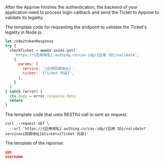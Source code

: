 <IntegrationDetailCard title="Validate the Legality of the Ticket">

After the Approw finishes the authentication, the backend of your application need to process login callback and send the Ticket to Approw to validate its legality.

<ApiMethodSpec method="post" host="https://<APP_DOMAIN_NAME>.approw.com" path="/cas-idp/{APP_ID}/validate" summary="The Endpoint for Validating the Ticket." description="You need to send the Ticket to this endpoint to validate its legality.">
<template slot="formDataParams">
<ApiMethodParam name="ticket" type="string" required description="The returned Ticket that Approw has authenticated successfully."/>
<ApiMethodParam name="client_secret" type="string" required description="The callback address of the application."/>
</template>
<template httpCode="200" slot="response">

The Ticket is legal and validation succeeds.

`<LF>` is the newline `\n`and the username will be the username of the user.

```
yes<LF>
username<LF>
```

The Ticket is illegal and the validation is failed.

```
no<LF>
<LF>
```

</template>
</ApiMethodSpec>

The template code for requesting the endpoint to validate the Ticket's legality in Node.js:

```javascript
let code2tokenResponse
try {
  checkTicket = await axios.get(
    'https://{应用域名}.authing.cn/cas-idp/{应用 ID}/validate',
    {
      params: {
        service: '{应用回调地址}',
        ticket: '{Ticket 内容}',
      },
    }
  )
} catch (error) {
  ctx.body = error.response.data
  return
}
```

The template code that uses RESTful call to sent an request:

```shell
curl --request GET \
  --url 'https://{应用域名}.authing.cn/cas-idp/{应用 ID}/validate?service={回调地址}&ticket={Ticket 内容}'
```

The template of the reponse:

```json
yes
username

```

</IntegrationDetailCard>
